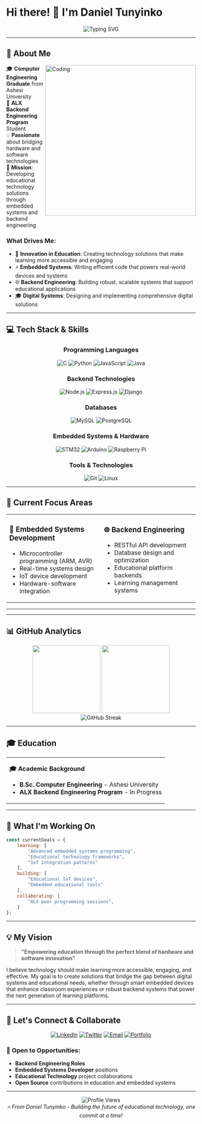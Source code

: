 # Hi there! 👋 I'm Daniel Tunyinko

<div align="center">
  <img src="https://readme-typing-svg.herokuapp.com?font=Fira+Code&pause=1000&color=2E96F7&center=true&vCenter=true&width=435&lines=Computer+Engineering+Graduate;ALX+Backend+Engineering+Student;Embedded+Systems+Enthusiast;EdTech+Solutions+Developer" alt="Typing SVG" />
</div>

---

## 🚀 About Me

<img align="right" alt="Coding" width="400" src="https://cdn.dribbble.com/users/1162077/screenshots/3848914/programmer.gif">

🎓 **Computer Engineering Graduate** from Ashesi University  
🔧 **ALX Backend Engineering Program** Student  
💡 **Passionate** about bridging hardware and software technologies  
🎯 **Mission**: Developing educational technology solutions through embedded systems and backend engineering

### What Drives Me:
- 🔬 **Innovation in Education**: Creating technology solutions that make learning more accessible and engaging
- ⚡ **Embedded Systems**: Writing efficient code that powers real-world devices and systems
- 🌐 **Backend Engineering**: Building robust, scalable systems that support educational applications
- 🎓 **Digital Systems**: Designing and implementing comprehensive digital solutions

---

## 💻 Tech Stack & Skills

<div align="center">

### Programming Languages
![C](https://img.shields.io/badge/C-00599C?style=for-the-badge&logo=c&logoColor=white)
![Python](https://img.shields.io/badge/Python-3776AB?style=for-the-badge&logo=python&logoColor=white)
![JavaScript](https://img.shields.io/badge/JavaScript-F7DF1E?style=for-the-badge&logo=javascript&logoColor=black)
![Java](https://img.shields.io/badge/Java-ED8B00?style=for-the-badge&logo=java&logoColor=white)

### Backend Technologies
![Node.js](https://img.shields.io/badge/Node.js-43853D?style=for-the-badge&logo=node.js&logoColor=white)
![Express.js](https://img.shields.io/badge/Express.js-404D59?style=for-the-badge)
![Django](https://img.shields.io/badge/Django-092E20?style=for-the-badge&logo=django&logoColor=white)


### Databases
![MySQL](https://img.shields.io/badge/MySQL-00000F?style=for-the-badge&logo=mysql&logoColor=white)
![PostgreSQL](https://img.shields.io/badge/PostgreSQL-316192?style=for-the-badge&logo=postgresql&logoColor=white)

### Embedded Systems & Hardware
![STM32](https://img.shields.io/badge/STM32-03234B?style=for-the-badge&logo=stmicroelectronics&logoColor=white)
![Arduino](https://img.shields.io/badge/Arduino-00979D?style=for-the-badge&logo=Arduino&logoColor=white)
![Raspberry Pi](https://img.shields.io/badge/Raspberry%20Pi-A22846?style=for-the-badge&logo=Raspberry%20Pi&logoColor=white)


### Tools & Technologies
![Git](https://img.shields.io/badge/Git-F05032?style=for-the-badge&logo=git&logoColor=white)
![Linux](https://img.shields.io/badge/Linux-FCC624?style=for-the-badge&logo=linux&logoColor=black)

</div>

---

## 🎯 Current Focus Areas

<table>
<tr>
<td width="50%">

### 🔧 Embedded Systems Development
- Microcontroller programming (ARM, AVR)
- Real-time systems design
- IoT device development
- Hardware-software integration
</td>
<td width="50%">

### 🌐 Backend Engineering
- RESTful API development
- Database design and optimization
- Educational platform backends
- Learning management systems

</td>
</tr>
</table>

---


---

## 📊 GitHub Analytics

<div align="center">
  <img height="180em" src="https://github-readme-stats.vercel.app/api?username=DAN6256&show_icons=true&theme=tokyonight&include_all_commits=true&count_private=true"/>
  <img height="180em" src="https://github-readme-stats.vercel.app/api/top-langs/?username=DAN6256&layout=compact&langs_count=8&theme=tokyonight"/>
</div>

<div align="center">
  <img src="https://github-readme-streak-stats.herokuapp.com/?user=DAN6256&theme=tokyonight" alt="GitHub Streak" />
</div>

---

## 🎓 Education

<table>
<tr>
<td>

**🎓 Academic Background**
- **B.Sc. Computer Engineering** - Ashesi University
- **ALX Backend Engineering Program** - In Progress

</td>

</tr>
</table>

---

## 🌟 What I'm Working On

```javascript
const currentGoals = {
    learning: [
        "Advanced embedded systems programming",
        "Educational technology frameworks",
        "IoT integration patterns"
    ],
    building: [
        "Educational IoT devices",
        "Embedded educational tools"
    ],
    collaborating: [
        "ALX peer programming sessions",
    ]
};
```

---

## 💡 My Vision

> **"Empowering education through the perfect blend of hardware and software innovation"**

I believe technology should make learning more accessible, engaging, and effective. My goal is to create solutions that bridge the gap between digital systems and educational needs, whether through smart embedded devices that enhance classroom experiences or robust backend systems that power the next generation of learning platforms.

---

## 🤝 Let's Connect & Collaborate

<div align="center">

[![LinkedIn](https://img.shields.io/badge/LinkedIn-0077B5?style=for-the-badge&logo=linkedin&logoColor=white)](https://linkedin.com/in/daniel-tunyinko)
[![Twitter](https://img.shields.io/badge/Twitter-1DA1F2?style=for-the-badge&logo=twitter&logoColor=white)](https://twitter.com/tunyinko28015)
[![Email](https://img.shields.io/badge/Email-D14836?style=for-the-badge&logo=gmail&logoColor=white)](mailto:daniel.tunyinko@gmail.com)
[![Portfolio](https://img.shields.io/badge/Portfolio-000000?style=for-the-badge&logo=About.me&logoColor=white)](https://danielportfolio-fb7f1.web.app/)

</div>

### 🎯 Open to Opportunities:
- **Backend Engineering Roles** 
- **Embedded Systems Developer** positions
- **Educational Technology** project collaborations
- **Open Source** contributions in education and embedded systems

---

<div align="center">
  <img src="https://komarev.com/ghpvc/?username=DAN6256&label=Profile%20views&color=0e75b6&style=flat" alt="Profile Views" />
</div>

<div align="center">
  <i>⭐️ From Daniel Tunyinko - Building the future of educational technology, one commit at a time!</i>
</div>
